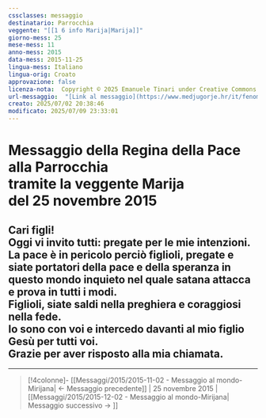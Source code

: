 ```yaml
---
cssclasses: messaggio
destinatario: Parrocchia
veggente: "[[1 6 info Marija|Marija]]"
giorno-mess: 25
mese-mess: 11
anno-mess: 2015
data-mess: 2015-11-25
lingua-mess: Italiano
lingua-orig: Croato
approvazione: false
licenza-nota:  Copyright © 2025 Emanuele Tinari under Creative Commons BY-NC-SA 4.0 https://creativecommons.org/licenses/by-nc-sa/4.0/
url-messaggio:  "[Link al messaggio](https://www.medjugorje.hr/it/fenomeno-di-medjugorje/messaggi-della-madonna/?datum=2015-11-25)"
creato: 2025/07/02 20:38:46
modificato: 2025/07/09 23:33:01
---
```


# Messaggio della Regina della Pace<br>alla Parrocchia<br>tramite la veggente Marija<br>del 25 novembre 2015

## Cari figli!<br>Oggi vi invito tutti: pregate per le mie intenzioni.<br>La pace è in pericolo perciò figlioli, pregate e siate portatori della pace e della speranza in questo mondo inquieto nel quale satana attacca e prova in tutti i modi.<br>Figlioli, siate saldi nella preghiera e coraggiosi nella fede.<br>Io sono con voi e intercedo davanti al mio figlio Gesù per tutti voi.<br>Grazie per aver risposto alla mia chiamata.

***

> [!4colonne]- [[Messaggi/2015/2015-11-02 - Messaggio al mondo-Mirijana| ← Messaggio precedente]] | 25 novembre 2015 | [[Messaggi/2015/2015-12-02 - Messaggio al mondo-Mirijana| Messaggio successivo → ]]
